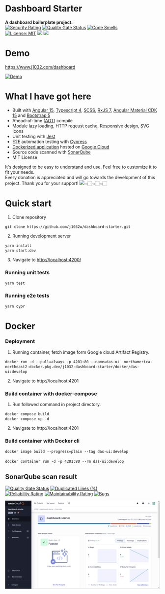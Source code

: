 # Dashboard Starter
**A dashboard boilerplate project.**\
[![Security Rating](https://sonarcloud.io/api/project_badges/measure?project=j1032w_dashboard-starter&metric=security_rating)](https://sonarcloud.io/summary/new_code?id=j1032w_dashboard-starter)
[![Quality Gate Status](https://sonarcloud.io/api/project_badges/measure?project=j1032w_dashboard-starter&metric=alert_status)](https://sonarcloud.io/summary/new_code?id=j1032w_dashboard-starter)
[![Code Smells](https://sonarcloud.io/api/project_badges/measure?project=j1032w_dashboard-starter&metric=code_smells)](https://sonarcloud.io/summary/new_code?id=j1032w_dashboard-starter)\
[![License: MIT](https://img.shields.io/badge/License-MIT-yellow.svg)](https://opensource.org/licenses/MIT)
<a href="https://github.com/j1032w/dashboard-starter" target="_blank"><img src="https://visitor-badge.laobi.icu/badge?page_id=j1032w/dashboard-starter"></a>
[![](https://www.paypalobjects.com/en_US/i/btn/btn_donate_SM.gif)](https://www.paypal.com/donate/?hosted_button_id=29ZE3URD5V9Q8)


# Demo
https://www.j1032.com/dashboard


[![Demo](documentation/dashboard-cypress.gif)](https://www.j1032.com/dashboard)




# What I have got here
- Built with [Angular 15](https://angular.io), [Typescript 4](https://www.typescriptlang.org/), [SCSS](https://sass-lang.com/), [RxJS 7](https://rxjs.dev/), [Angular Material CDK 15](https://material.angular.io/cdk/categories) and [Bootstrap 5](https://getbootstrap.com/)
- Ahead-of-time ([AOT](https://angular.io/guide/aot-compiler)) compile
- Module lazy loading, HTTP reqeust cache, Responsive design, SVG Icons
- Unit testing with [Jest](https://jestjs.io/)
- E2E automation testing with [Cypress](https://www.cypress.io/)
- [Dockerized application](https://www.docker.com/) hosted on [Google Cloud](https://cloud.google.com/)
- Source code scanned with [SonarQube](https://sonarcloud.io/project/overview?id=j1032w_dashboard-starter)
- MIT License


It's designed to be easy to understand and use. Feel free to customize it to fit your needs.\
Every donation is appreciated and will go towards the development of this project. Thank you for your support!
[![](https://www.paypalobjects.com/en_US/i/btn/btn_donate_SM.gif)](https://www.paypal.com/donate/?hosted_button_id=29ZE3URD5V9Q8)👈🏻👈🏻👈🏻



# Quick start
1. Clone repository
```
git clone https://github.com/j1032w/dashboard-starter.git
```
2. Running development server
```
yarn install
yarn start:dev
```
3. Navigate to [http://localhost:4200/](http://localhost:4200/)

### Running unit tests
```
yarn test
```

### Running e2e tests
```
yarn cypr
```


# Docker
### Deployment
1. Running container, fetch image form Google cloud Artifact Registry.
```
docker run -d --pull=always -p 4201:80 --name=das-ui  northamerica-northeast2-docker.pkg.dev/j1032-dashboard-starter/docker/das-ui:develop
```
2. Navigate to http://localhost:4201


### Build container with docker-compose
1. Run followed command in project directory.
```
docker compose build
docker compose up -d
```
2. Navigate to http://localhost:4201

### Build container with Docker cli

```
docker image build --progress=plain --tag das-ui:develop 

docker container run -d -p 4201:80 --rm das-ui:develop
```  







## SonarQube scan result
[![Quality Gate Status](https://sonarcloud.io/api/project_badges/measure?project=j1032w_dashboard-starter&metric=alert_status)](https://sonarcloud.io/summary/new_code?id=j1032w_dashboard-starter)
[![Duplicated Lines (%)](https://sonarcloud.io/api/project_badges/measure?project=j1032w_dashboard-starter&metric=duplicated_lines_density)](https://sonarcloud.io/summary/new_code?id=j1032w_dashboard-starter)  
[![Reliability Rating](https://sonarcloud.io/api/project_badges/measure?project=j1032w_dashboard-starter&metric=reliability_rating)](https://sonarcloud.io/summary/new_code?id=j1032w_dashboard-starter)
[![Maintainability Rating](https://sonarcloud.io/api/project_badges/measure?project=j1032w_dashboard-starter&metric=sqale_rating)](https://sonarcloud.io/summary/new_code?id=j1032w_dashboard-starter)
[![Bugs](https://sonarcloud.io/api/project_badges/measure?project=j1032w_dashboard-starter&metric=bugs)](https://sonarcloud.io/summary/new_code?id=j1032w_dashboard-starter)




[![sonarqube code quality results](documentation/sonarqube.png)](https://sonarcloud.io/project/overview?id=j1032w_dashboard-starter)






